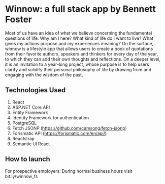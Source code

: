 # Winnow: a full stack app by Bennett Foster

Most of us have an idea of what we believe concerning the fundamental questions of life: Why am I here? What kind of life do I want to live? What gives my actions purpose and my experiences meaning? On the surface, winnow is a lifestyle app that allows users to create a book of quotations from their favorite authors, speakers and thinkers for every day of the year, to which they can add their own thoughts and reflections. On a deeper level, it is an invitation to a year-long project, whose purpose is to help users clarify and solidify their personal philosophy of life by drawing from and engaging with the wisdom of the past.

## Technologies Used

1. React
1. ASP.NET Core API
1. Entity Framework
1. Identity Framework for authentication
1. PostgreSQL
1. Fetch JSONP (https://github.com/camsong/fetch-jsonp)
1. Forismatic API (https://forismatic.com/en/api/)
1. Reactstrap
1. Semantic UI React

## How to launch

For prospective employers:
  During normal business hours visit bit.ly/winnow_fs
